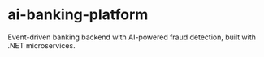 # ai-banking-platform
Event-driven banking backend with AI-powered fraud detection, built with .NET microservices.
